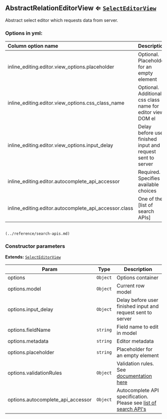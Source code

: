 <a name="module_AbstractRelationEditorView"></a>
## AbstractRelationEditorView ⇐ <code>[SelectEditorView](./select-editor-view.md)</code>
Abstract select editor which requests data from server.

### Options in yml:

Column option name                                  | Description
:---------------------------------------------------|:---------------------------------------
inline_editing.editor.view_options.placeholder      | Optional. Placeholder for an empty element
inline_editing.editor.view_options.css_class_name   | Optional. Additional css class name for editor view DOM el
inline_editing.editor.view_options.input_delay      | Delay before user finished input and request sent to server
inline_editing.editor.autocomplete_api_accessor     | Required. Specifies available choices
inline_editing.editor.autocomplete_api_accessor.class | One of the [list of search APIs]
                                                                     (../reference/search-apis.md)

### Constructor parameters

**Extends:** <code>[SelectEditorView](./select-editor-view.md)</code>  

| Param | Type | Description |
| --- | --- | --- |
| options | <code>Object</code> | Options container |
| options.model | <code>Object</code> | Current row model |
| options.input_delay | <code>Object</code> | Delay before user finished input and request sent to server |
| options.fieldName | <code>string</code> | Field name to edit in model |
| options.metadata | <code>string</code> | Editor metadata |
| options.placeholder | <code>string</code> | Placeholder for an empty element |
| options.validationRules | <code>Object</code> | Validation rules. See [documentation here](https://goo.gl/j9dj4Y) |
| options.autocomplete_api_accessor | <code>Object</code> | Autocomplete API specification.                                      Please see [list of search API's](../reference/search-apis.md) |

